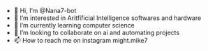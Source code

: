 - 👋 Hi, I’m @Nana7-bot
- 👀 I’m interested in Aritfificial Intelligence softwares and hardware
- 🌱 I’m currently learning computer science
- 💞️ I’m looking to collaborate on ai and automating projects
- 📫 How to reach me on instagram might.mike7

<!---
Nana7-bot/Nana7-bot is a ✨ special ✨ repository because its `README.md` (this file) appears on your GitHub profile.
You can click the Preview link to take a look at your changes.
--->
